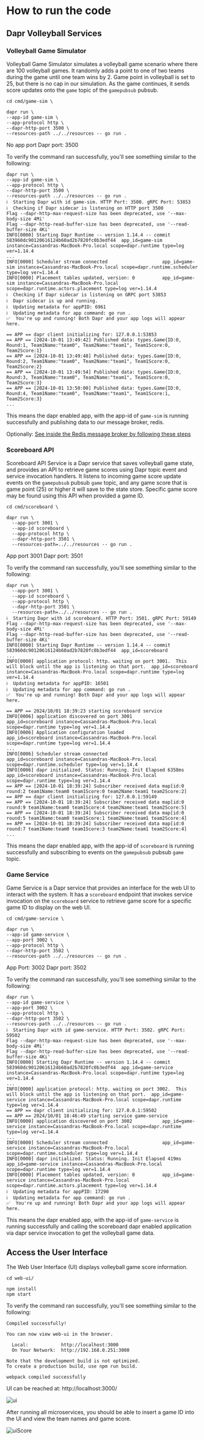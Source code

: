 # How to run the code

## Dapr Volleyball Services 

### Volleyball Game Simulator

Volleyball Game Simulator simulates a volleyball game scenario where there are 100 volleyball games.
It randomly adds a point to one of two teams during the game until one team wins by 2.
Game point in volleyball is set to 25, but there is no cap in our simulation.
As the game continues, it sends score updates onto the `game` topic of the `gamepubsub` pubsub.

```
cd cmd/game-sim \

dapr run \
--app-id game-sim \
--app-protocol http \
--dapr-http-port 3500 \
--resources-path ../../resources -- go run .
```

No app port
Dapr port: 3500

To verify the command ran successfully, you'll see something similar to the following:

```shell
dapr run \
--app-id game-sim \
--app-protocol http \
--dapr-http-port 3500 \
--resources-path ../../resources -- go run .
ℹ️  Starting Dapr with id game-sim. HTTP Port: 3500. gRPC Port: 53853
ℹ️  Checking if Dapr sidecar is listening on HTTP port 3500
Flag --dapr-http-max-request-size has been deprecated, use '--max-body-size 4Mi'
Flag --dapr-http-read-buffer-size has been deprecated, use '--read-buffer-size 4Ki'
INFO[0000] Starting Dapr Runtime -- version 1.14.4 -- commit 583960dc90120616124b60ad2b7820fc0b3edf44  app_id=game-sim instance=Cassandras-MacBook-Pro.local scope=dapr.runtime type=log ver=1.14.4
...
INFO[0000] Scheduler stream connected                    app_id=game-sim instance=Cassandras-MacBook-Pro.local scope=dapr.runtime.scheduler type=log ver=1.14.4
INFO[0000] Placement tables updated, version: 0          app_id=game-sim instance=Cassandras-MacBook-Pro.local scope=dapr.runtime.actors.placement type=log ver=1.14.4
ℹ️  Checking if Dapr sidecar is listening on GRPC port 53853
ℹ️  Dapr sidecar is up and running.
ℹ️  Updating metadata for appPID: 6961
ℹ️  Updating metadata for app command: go run .
✅  You're up and running! Both Dapr and your app logs will appear here.

== APP == dapr client initializing for: 127.0.0.1:53853
== APP == [2024-10-01 13:49:42] Published data: types.Game{ID:0, Round:1, Team1Name:"team0", Team2Name:"team1", Team1Score:0, Team2Score:1}
== APP == [2024-10-01 13:49:48] Published data: types.Game{ID:0, Round:2, Team1Name:"team0", Team2Name:"team1", Team1Score:0, Team2Score:2}
== APP == [2024-10-01 13:49:54] Published data: types.Game{ID:0, Round:3, Team1Name:"team0", Team2Name:"team1", Team1Score:0, Team2Score:3}
== APP == [2024-10-01 13:50:00] Published data: types.Game{ID:0, Round:4, Team1Name:"team0", Team2Name:"team1", Team1Score:1, Team2Score:3}
...
```

This means the dapr enabled app, with the app-id of `game-sim` is running successfully and publishing data to our message broker, redis.

Optionally: [See inside the Redis message broker by following these steps](./checkRedis.md#how-to-check-the-redis-message-broker-while-running-the-game-simulator)

### Scoreboard API

Scoreboard API Service is a Dapr service that saves volleyball game state,
and provides an API to retrieve game scores using Dapr topic event and service invocation handlers.
It listens to incoming game score update events on the `gamepubsub` pubsub `game` topic,
and any game score that is game point (25) or higher it will save to the state store.
Specific game score may be found using this API when provided a game ID.

```
cd cmd/scoreboard \

dapr run \
  --app-port 3001 \
  --app-id scoreboard \
  --app-protocol http \
  --dapr-http-port 3501 \
  --resources-path=../../resources -- go run .
```

App port 3001
Dapr port: 3501

To verify the command ran successfully, you'll see something similar to the following:

```shell
dapr run \
  --app-port 3001 \
  --app-id scoreboard \
  --app-protocol http \
  --dapr-http-port 3501 \
  --resources-path=../../resources -- go run .
ℹ️  Starting Dapr with id scoreboard. HTTP Port: 3501. gRPC Port: 59149
Flag --dapr-http-max-request-size has been deprecated, use '--max-body-size 4Mi'
Flag --dapr-http-read-buffer-size has been deprecated, use '--read-buffer-size 4Ki'
INFO[0000] Starting Dapr Runtime -- version 1.14.4 -- commit 583960dc90120616124b60ad2b7820fc0b3edf44  app_id=scoreboard
...
INFO[0000] application protocol: http. waiting on port 3001.  This will block until the app is listening on that port.  app_id=scoreboard instance=Cassandras-MacBook-Pro.local scope=dapr.runtime type=log ver=1.14.4
ℹ️  Updating metadata for appPID: 16501
ℹ️  Updating metadata for app command: go run .
✅  You're up and running! Both Dapr and your app logs will appear here.

== APP == 2024/10/01 18:39:23 starting scoreboard service
INFO[0006] application discovered on port 3001           app_id=scoreboard instance=Cassandras-MacBook-Pro.local scope=dapr.runtime type=log ver=1.14.4
INFO[0006] Application configuration loaded              app_id=scoreboard instance=Cassandras-MacBook-Pro.local scope=dapr.runtime type=log ver=1.14.4
...
INFO[0006] Scheduler stream connected                    app_id=scoreboard instance=Cassandras-MacBook-Pro.local scope=dapr.runtime.scheduler type=log ver=1.14.4
INFO[0006] dapr initialized. Status: Running. Init Elapsed 6358ms  app_id=scoreboard instance=Cassandras-MacBook-Pro.local scope=dapr.runtime type=log ver=1.14.4
== APP == [2024-10-01 18:39:24] Subscriber received data map[id:0 round:2 team1Name:team0 team1Score:0 team2Name:team1 team2Score:2]
== APP == dapr client initializing for: 127.0.0.1:59149
== APP == [2024-10-01 18:39:24] Subscriber received data map[id:0 round:9 team1Name:team0 team1Score:4 team2Name:team1 team2Score:5]
== APP == [2024-10-01 18:39:24] Subscriber received data map[id:0 round:5 team1Name:team0 team1Score:1 team2Name:team1 team2Score:4]
== APP == [2024-10-01 18:39:24] Subscriber received data map[id:0 round:7 team1Name:team0 team1Score:3 team2Name:team1 team2Score:4]
...
```

This means the dapr enabled app, with the app-id of `scoreboard` is running successfully and subscribing to events on the `gamepubsub` pubsub `game` topic.

### Game Service

Game Service is a Dapr service that provides an interface for the web UI to interact with the system.
It has a `scoreboard` endpoint that invokes service invocation on the `scoreboard` service to retrieve game score for a 
specific game ID to display on the web UI.

```
cd cmd/game-service \

dapr run \
--app-id game-service \
--app-port 3002 \
--app-protocol http \
--dapr-http-port 3502 \
--resources-path ../../resources -- go run .
```

App Port: 3002
Dapr port: 3502


To verify the command ran successfully, you'll see something similar to the following:

```shell
dapr run \
--app-id game-service \
--app-port 3002 \
--app-protocol http \
--dapr-http-port 3502 \
--resources-path ../../resources -- go run .
ℹ️  Starting Dapr with id game-service. HTTP Port: 3502. gRPC Port: 59502
Flag --dapr-http-max-request-size has been deprecated, use '--max-body-size 4Mi'
Flag --dapr-http-read-buffer-size has been deprecated, use '--read-buffer-size 4Ki'
INFO[0000] Starting Dapr Runtime -- version 1.14.4 -- commit 583960dc90120616124b60ad2b7820fc0b3edf44  app_id=game-service instance=Cassandras-MacBook-Pro.local scope=dapr.runtime type=log ver=1.14.4
...
INFO[0000] application protocol: http. waiting on port 3002.  This will block until the app is listening on that port.  app_id=game-service instance=Cassandras-MacBook-Pro.local scope=dapr.runtime type=log ver=1.14.4
== APP == dapr client initializing for: 127.0.0.1:59502
== APP == 2024/10/01 18:46:49 starting service game-service
INFO[0000] application discovered on port 3002           app_id=game-service instance=Cassandras-MacBook-Pro.local scope=dapr.runtime type=log ver=1.14.4
...
INFO[0000] Scheduler stream connected                    app_id=game-service instance=Cassandras-MacBook-Pro.local scope=dapr.runtime.scheduler type=log ver=1.14.4
INFO[0000] dapr initialized. Status: Running. Init Elapsed 419ms  app_id=game-service instance=Cassandras-MacBook-Pro.local scope=dapr.runtime type=log ver=1.14.4
INFO[0000] Placement tables updated, version: 0          app_id=game-service instance=Cassandras-MacBook-Pro.local scope=dapr.runtime.actors.placement type=log ver=1.14.4
ℹ️  Updating metadata for appPID: 17290
ℹ️  Updating metadata for app command: go run .
✅  You're up and running! Both Dapr and your app logs will appear here.
```

This means the dapr enabled app, with the app-id of `game-service` is running successfully and calling the scoreboard
dapr enabled application via dapr service invocation to get the volleyball game data.


## Access the User Interface

The Web User Interface (UI) displays volleyball game score information.

```
cd web-ui/

npm install
npm start
```

To verify the command ran successfully, you'll see something similar to the following:

```shell
Compiled successfully!

You can now view web-ui in the browser.

  Local:            http://localhost:3000
  On Your Network:  http://192.168.0.251:3000

Note that the development build is not optimized.
To create a production build, use npm run build.

webpack compiled successfully
```

UI can be reached at: http://localhost:3000/

![ui](./assets/ui.png)

After running all microservices, you should be able to insert a game ID into the UI and view the team names and game 
score.

![uiScore](./assets/uiScore.png)
